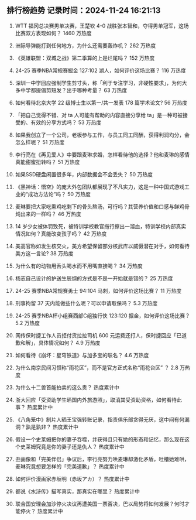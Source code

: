 
## 排行榜趋势 记录时间：2024-11-24 16:21:13
  
  1. WTT 福冈总决赛男单决赛，王楚钦 4-0 战胜张本智和，夺得男单冠军，这场比赛双方表现如何？ 1460 万热度
    
  2. 洲际导弹能打到任何地方，为什么还需要轰炸机？ 262 万热度
    
  3. 《英雄联盟：双城之战》第二季算的上是烂尾吗？ 152 万热度
    
  4. 24-25 赛季NBA常规赛掘金 127:102 湖人，如何评价这场比赛？ 116 万热度
    
  5. 深圳一中学回应强制学生剪寸头，称「利于专注学习，非硬性要求」，为何大多中学都提倡剪短发？出于哪种考量？ 63 万热度
    
  6. 如何看待北京大学 22 级博士生以第一/共一发表 178 篇学术论文? 56 万热度
    
  7. 「把自己觉得不错、对 ta 人可能有帮助的内容直接分享给 ta」是一种可被接受的、有效的分享方式吗？ 53 万热度
    
  8. 如果我创立了一个公司，老板参与工作，与员工同工同酬，获得利润均分，会怎么样呢？ 51 万热度
    
  9. 李行亮在《再见爱人》中要跟麦琳求婚，怎样看待他的选择？他和麦琳的感情真能甜蜜扭转吗？ 51 万热度
    
  10. 如果SSD硬盘闲置很多年，内部数据会不会丢失？ 50 万热度
    
  11. 《黑神话：悟空》的庞大外包团队都展现了不凡实力，这是一种中国式游戏工业的“成功方法论”吗？ 50 万热度
    
  12. 麦琳要把大家吃熏鸡吃剩下的骨头熬汤，可行吗？其营养价值和口感与鲜鸡骨炖出来的一样吗？ 46 万热度
    
  13. 14 岁少女被体罚致死，被特训学校教官拖行擦出一溜血，特训学校内部真实情况如何？真能改变孩子吗？ 42 万热度
    
  14. 美高官称如发生核交火，美方希望保留部分核武库以威慑潜在对手，如何看待美方这一言论? 38 万热度
    
  15. 为什么有的动物用舌头喝水而不用嘴直接喝？ 34 万热度
    
  16. 杨志自己设计的护送生辰纲的方式是不是一开始就是错的？ 25 万热度
    
  17. 24-25 赛季NBA常规赛勇士 94:104 马刺，如何评价这场比赛？ 11 万热度
    
  18. 刑事拘留 37 天内能做些什么呢？可以申请取保吗？ 5.3 万热度
    
  19. 24-25 赛季NBA杯小组赛西部C组独行侠 123:120 掘金，如何评价这场比赛？ 5.2 万热度
    
  20. 网传保时捷工作人员拒付货拉拉司机 600 元运费还打人，保时捷回应「已道歉和解」，具体情况如何？ 4.9 万热度
    
  21. 如何看待《崩坏：星穹铁道》与加多宝的联名？ 4.6 万热度
    
  22. 为什么南京民间习惯称“雨花区”，而不是官方正式名称“雨花台区” ？ 2.8 万热度
    
  23. 为什么十二兽首能拍卖的这么贵？ 热度累计中
    
  24. 浙大回应「受资助学生晒国内外旅游照」，取消其受资助资格，如何看待此事？ 热度累计中
    
  25. 《八角笼中》制片人晒王宝强转账记录，指责俱乐部贪得无厌，这中间有何漏洞？孰是孰非？ 热度累计中
    
  26. 假设一个史莱姆把你的妻子吞噬，并获得且只有她的形态和记忆，那么现在这个史莱姆究竟是你的妻子还是仇人？ 热度累计中
    
  27. 丑画像和「完美伴侣」争议后，李行亮努力哄麦琳却激化矛盾，吐槽她难哄，麦琳究竟想要怎样的「完美道歉」？ 热度累计中
    
  28. 如何评价漫画家赤坂明（赤坂アカ）？ 热度累计中
    
  29. 都说《水浒传》描写真实，那真实在哪里？ 热度累计中
    
  30. 联合国安理会加沙停火决议再遭美国一票否决，巴以局势将如何发展？何时才能停火？ 热度累计中
    
